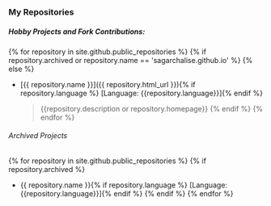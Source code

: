 ### My Repositories

##### Hobby Projects and Fork Contributions:
{% for repository in site.github.public_repositories %}
 {% if repository.archived  or repository.name == 'sagarchalise.github.io' %}
{% else %}
  * [{{ repository.name }}]({{ repository.html_url }}){% if repository.language %} [Language: {{repository.language}}]{% endif %}
    >{{repository.description or repository.homepage}}
 {% endif %}
{% endfor %}

###### Archived Projects
{% for repository in site.github.public_repositories %}
{% if repository.archived %}
+ {{ repository.name }}{% if repository.language %} [Language: {{repository.language}}]{% endif %}
{% endif %}
{% endfor %}